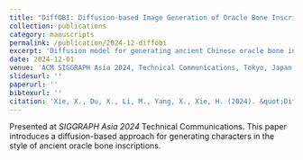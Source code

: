 ```yaml
---
title: "DiffOBI: Diffusion-based Image Generation of Oracle Bone Inscription Style Characters"
collection: publications
category: manuscripts
permalink: /publication/2024-12-diffobi
excerpt: 'Diffusion model for generating ancient Chinese oracle bone inscription characters.'
date: 2024-12-01
venue: 'ACM SIGGRAPH Asia 2024, Technical Communications, Tokyo, Japan'
slidesurl: ''
paperurl: ''
bibtexurl: ''
citation: 'Xie, X., Du, X., Li, M., Yang, X., Xie, H. (2024). &quot;DiffOBI: Diffusion-based Image Generation of Oracle Bone Inscription Style Characters.&quot; <i>SIGGRAPH Asia 2024, Technical Communications</i>, Tokyo, Japan.'
---
```

Presented at <i>SIGGRAPH Asia 2024</i> Technical Communications. This paper introduces a diffusion-based approach for generating characters in the style of ancient oracle bone inscriptions.
